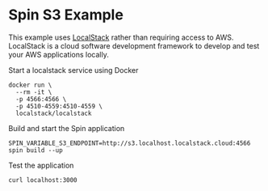 # Spin S3 Example

This example uses [LocalStack](https://github.com/localstack/localstack) rather
than requiring access to AWS. LocalStack is a cloud software development
framework to develop and test your AWS applications locally.

Start a localstack service using Docker

```
docker run \
  --rm -it \
  -p 4566:4566 \
  -p 4510-4559:4510-4559 \
  localstack/localstack
```

Build and start the Spin application

```
SPIN_VARIABLE_S3_ENDPOINT=http://s3.localhost.localstack.cloud:4566 spin build --up
```
Test the application

```
curl localhost:3000
```
